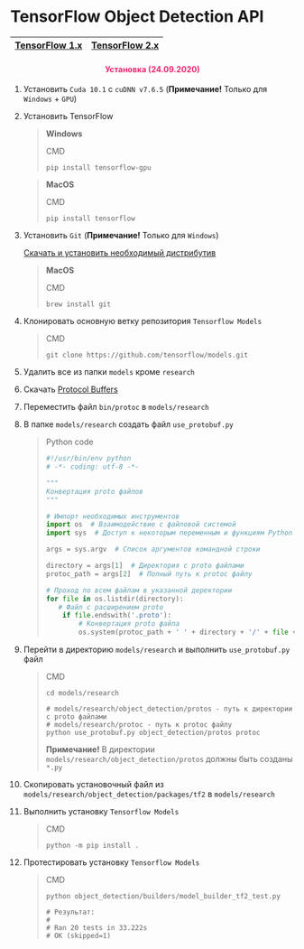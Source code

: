 # TensorFlow Object Detection API

| [TensorFlow 1.x](https://github.com/DmitryRyumin/tfObjDet/tree/master/tf1) | [TensorFlow 2.x](https://github.com/DmitryRyumin/tfObjDet/tree/master/tf2) |
| --- | --- |

<h4 align="center"><span style="color:#EC256F;">Установка (24.09.2020)</span></h4>

1. Установить `Cuda 10.1` с `cuDNN v7.6.5` (**Примечание!** Только для `Windows` + `GPU`)

2. Установить TensorFlow

    >  **Windows**
    >
    > CMD
    >
    > ```shell script
    > pip install tensorflow-gpu
    > ```

    >  **MacOS**
    >
    > CMD
    >
    > ```shell script
    > pip install tensorflow
    > ```

3. Установить `Git` (**Примечание!** Только для `Windows`)

    [Скачать и установить необходимый дистрибутив](https://git-scm.com/)

    >  **MacOS**
    >
    > CMD
    >
    > ```shell script
    > brew install git
    > ```

4. Клонировать основную ветку репозитория `Tensorflow Models`

    > CMD
    >
    > ```shell script
    > git clone https://github.com/tensorflow/models.git
    > ```

5. Удалить все из папки `models` кроме `research`

6. Скачать [Protocol Buffers](https://github.com/protocolbuffers/protobuf/tags)

7. Переместить файл `bin/protoc` в `models/research`

8. В папке `models/research` создать файл `use_protobuf.py`

    > Python code
    >
    > ```python
    > #!/usr/bin/env python
    > # -*- coding: utf-8 -*-
    > 
    > """
    > Конвертация proto файлов
    > """
    > 
    > # Импорт необходимых инструментов
    > import os  # Взаимодействие с файловой системой
    > import sys  # Доступ к некоторым переменным и функциям Python
    > 
    > args = sys.argv  # Список аргументов командной строки
    > 
    > directory = args[1]  # Директория с proto файлами
    > protoc_path = args[2]  # Полный путь к protoc файлу
    > 
    > # Проход по всем файлам в указанной деректории
    > for file in os.listdir(directory):
    >    # Файл с расширением proto
    >     if file.endswith('.proto'):
    >         # Конвертация proto файла
    >         os.system(protoc_path + ' ' + directory + '/' + file + ' --python_out=.')
    > ```

9. Перейти в директорию `models/research` и выполнить `use_protobuf.py` файл

    > CMD
    >
    > ```shell script
    > cd models/research
    > 
    > # models/research/object_detection/protos - путь к директории с proto файлами
    > # models/research/protoc - путь к protoc файлу
    > python use_protobuf.py object_detection/protos protoc
    > ```
    >
    > **Примечание!** В директории `models/research/object_detection/protos` должны быть созданы `*.py`

10. Скопировать установочный файл из `models/research/object_detection/packages/tf2` в `models/research`

11. Выполнить установку `Tensorflow Models`

    > CMD
    >
    > ```shell script
    > python -m pip install .
    > ```

12. Протестировать установку `Tensorflow Models`

    > CMD
    >
    > ```shell script
    > python object_detection/builders/model_builder_tf2_test.py
    >
    > # Результат:
    > #
    > # Ran 20 tests in 33.222s
    > # OK (skipped=1)
    > ```